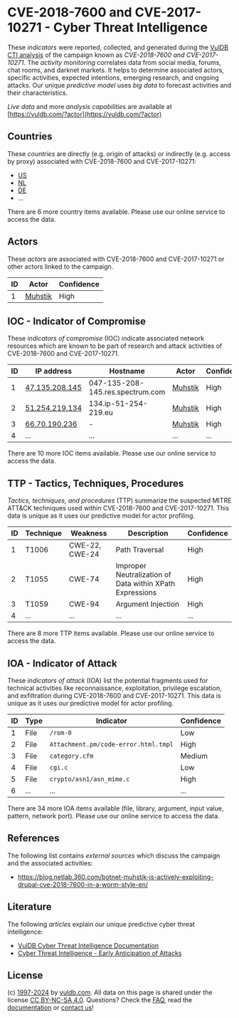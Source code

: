 # CVE-2018-7600 and CVE-2017-10271 - Cyber Threat Intelligence

These _indicators_ were reported, collected, and generated during the [VulDB CTI analysis](https://vuldb.com/?kb.cti) of the campaign known as _CVE-2018-7600 and CVE-2017-10271_. The _activity monitoring_ correlates data from social media, forums, chat rooms, and darknet markets. It helps to determine associated actors, specific activities, expected intentions, emerging research, and ongoing attacks. Our unique _predictive model_ uses _big data_ to forecast activities and their characteristics.

_Live data_ and more _analysis capabilities_ are available at [https://vuldb.com/?actor](https://vuldb.com/?actor)

## Countries

These _countries_ are directly (e.g. origin of attacks) or indirectly (e.g. access by proxy) associated with CVE-2018-7600 and CVE-2017-10271:

* [US](https://vuldb.com/?country.us)
* [NL](https://vuldb.com/?country.nl)
* [DE](https://vuldb.com/?country.de)
* ...

There are 6 more country items available. Please use our online service to access the data.

## Actors

These _actors_ are associated with CVE-2018-7600 and CVE-2017-10271 or other actors linked to the campaign.

ID | Actor | Confidence
-- | ----- | ----------
1 | [Muhstik](https://vuldb.com/?actor.muhstik) | High

## IOC - Indicator of Compromise

These _indicators of compromise_ (IOC) indicate associated network resources which are known to be part of research and attack activities of CVE-2018-7600 and CVE-2017-10271.

ID | IP address | Hostname | Actor | Confidence
-- | ---------- | -------- | ----- | ----------
1 | [47.135.208.145](https://vuldb.com/?ip.47.135.208.145) | 047-135-208-145.res.spectrum.com | [Muhstik](https://vuldb.com/?actor.muhstik) | High
2 | [51.254.219.134](https://vuldb.com/?ip.51.254.219.134) | 134.ip-51-254-219.eu | [Muhstik](https://vuldb.com/?actor.muhstik) | High
3 | [66.70.190.236](https://vuldb.com/?ip.66.70.190.236) | - | [Muhstik](https://vuldb.com/?actor.muhstik) | High
4 | ... | ... | ... | ...

There are 10 more IOC items available. Please use our online service to access the data.

## TTP - Tactics, Techniques, Procedures

_Tactics, techniques, and procedures_ (TTP) summarize the suspected MITRE ATT&CK techniques used within CVE-2018-7600 and CVE-2017-10271. This data is unique as it uses our predictive model for actor profiling.

ID | Technique | Weakness | Description | Confidence
-- | --------- | -------- | ----------- | ----------
1 | T1006 | CWE-22, CWE-24 | Path Traversal | High
2 | T1055 | CWE-74 | Improper Neutralization of Data within XPath Expressions | High
3 | T1059 | CWE-94 | Argument Injection | High
4 | ... | ... | ... | ...

There are 8 more TTP items available. Please use our online service to access the data.

## IOA - Indicator of Attack

These _indicators of attack_ (IOA) list the potential fragments used for technical activities like reconnaissance, exploitation, privilege escalation, and exfiltration during CVE-2018-7600 and CVE-2017-10271. This data is unique as it uses our predictive model for actor profiling.

ID | Type | Indicator | Confidence
-- | ---- | --------- | ----------
1 | File | `/rom-0` | Low
2 | File | `Attachment.pm/code-error.html.tmpl` | High
3 | File | `category.cfm` | Medium
4 | File | `cgi.c` | Low
5 | File | `crypto/asn1/asn_mime.c` | High
6 | ... | ... | ...

There are 34 more IOA items available (file, library, argument, input value, pattern, network port). Please use our online service to access the data.

## References

The following list contains _external sources_ which discuss the campaign and the associated activities:

* https://blog.netlab.360.com/botnet-muhstik-is-actively-exploiting-drupal-cve-2018-7600-in-a-worm-style-en/

## Literature

The following _articles_ explain our unique predictive cyber threat intelligence:

* [VulDB Cyber Threat Intelligence Documentation](https://vuldb.com/?kb.cti)
* [Cyber Threat Intelligence - Early Anticipation of Attacks](https://www.scip.ch/en/?labs.20201022)

## License

(c) [1997-2024](https://vuldb.com/?kb.changelog) by [vuldb.com](https://vuldb.com/?kb.about). All data on this page is shared under the license [CC BY-NC-SA 4.0](https://creativecommons.org/licenses/by-nc-sa/4.0/). Questions? Check the [FAQ](https://vuldb.com/?kb.faq), read the [documentation](https://vuldb.com/?kb) or [contact us](https://vuldb.com/?contact)!
